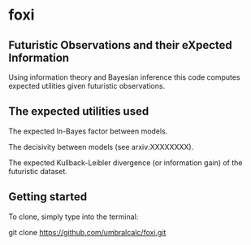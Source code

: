 # foxi

## Futuristic Observations and their eXpected Information

Using information theory and Bayesian inference this code computes expected utilities given futuristic observations. 

## The expected utilities used

The expected ln-Bayes factor between models.

The decisivity between models (see arxiv:XXXXXXXX).

The expected Kullback-Leibler divergence (or information gain) of the futuristic dataset.

## Getting started

To clone, simply type into the terminal:

git clone https://github.com/umbralcalc/foxi.git 
